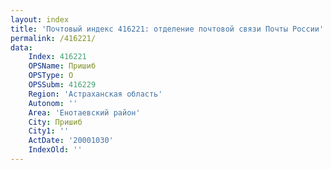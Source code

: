 ```yaml
---
layout: index
title: 'Почтовый индекс 416221: отделение почтовой связи Почты России'
permalink: /416221/
data:
    Index: 416221
    OPSName: Пришиб
    OPSType: О
    OPSSubm: 416229
    Region: 'Астраханская область'
    Autonom: ''
    Area: 'Енотаевский район'
    City: Пришиб
    City1: ''
    ActDate: '20001030'
    IndexOld: ''
---
```

